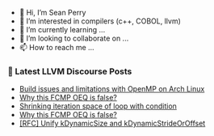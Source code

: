 - 👋 Hi, I’m Sean Perry
- 👀 I’m interested in compilers (c++, COBOL, llvm)
- 🌱 I’m currently learning ...
- 💞️ I’m looking to collaborate on ...
- 📫 How to reach me ...

<!---
s66perry/s66perry is a ✨ special ✨ repository because its `README.md` (this file) appears on your GitHub profile.
You can click the Preview link to take a look at your changes.
--->
### 📕 Latest LLVM Discourse Posts

<!-- DISCOURSE-LLVM:START -->
- [Build issues and limitations with OpenMP on Arch Linux](https://discourse.llvm.org/t/build-issues-and-limitations-with-openmp-on-arch-linux/64409#post_4)
- [Why this FCMP OEQ is false?](https://discourse.llvm.org/t/why-this-fcmp-oeq-is-false/64531#post_5)
- [Shrinking iteration space of loop with condition](https://discourse.llvm.org/t/shrinking-iteration-space-of-loop-with-condition/64538#post_1)
- [Why this FCMP OEQ is false?](https://discourse.llvm.org/t/why-this-fcmp-oeq-is-false/64531#post_4)
- [[RFC] Unify kDynamicSize and kDynamicStrideOrOffset](https://discourse.llvm.org/t/rfc-unify-kdynamicsize-and-kdynamicstrideoroffset/64534#post_6)
<!-- DISCOURSE-LLVM:END -->
